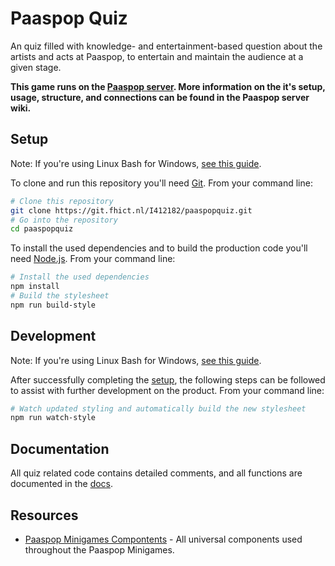 # Paaspop Quiz
An quiz filled with knowledge- and entertainment-based question about the artists and acts at Paaspop, to entertain and maintain the audience at a given stage.

__This game runs on the [Paaspop server](https://git.fhict.nl/delta-projecten/paaspop/paaspop-server.git). More information on the it's setup, usage, structure, and connections can be found in the Paaspop server wiki.__


## Setup
Note: If you're using Linux Bash for Windows, [see this guide](https://www.howtogeek.com/261575/how-to-run-graphical-linux-desktop-applications-from-windows-10s-bash-shell/).

To clone and run this repository you'll need [Git](https://git-scm.com). From your command line:

```bash
# Clone this repository
git clone https://git.fhict.nl/I412182/paaspopquiz.git
# Go into the repository
cd paaspopquiz
```

To install the used dependencies and to build the production code you'll need [Node.js](https://nodejs.org/en/download/). From your command line:

```bash
# Install the used dependencies
npm install
# Build the stylesheet
npm run build-style
```


## Development
Note: If you're using Linux Bash for Windows, [see this guide](https://www.howtogeek.com/261575/how-to-run-graphical-linux-desktop-applications-from-windows-10s-bash-shell/).

After successfully completing the [setup](#setup), the following steps can be followed to assist with further development on the product. From your command line:

```bash
# Watch updated styling and automatically build the new stylesheet
npm run watch-style
```


## Documentation
All quiz related code contains detailed comments, and all functions are documented in the [docs](/docs/index.html).


## Resources
- [Paaspop Minigames Compontents](https://git.fhict.nl/I368165/paaspop-minigames-components.git) - All universal components used throughout the Paaspop Minigames.